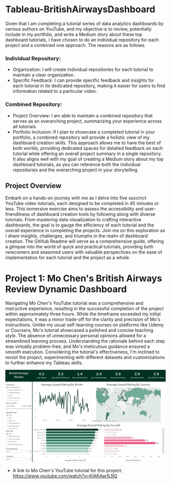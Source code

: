# Tableau-BritishAirwaysDashboard
Given that I am completing a tutorial series of data analytics dashboards by various authors on YouTube, and my objective is to review, potentially include in my portfolio, and write a Medium story about these top dashboard tutorials, I have chosen to do an individual repository for each project and a combined one approach. The reasons are as follows.
### Individual Repository:
* Organization: I will create individual repositories for each tutorial to maintain a clear organization.
* Specific Feedback: I can provide specific feedback and insights for each tutorial in its dedicated repository, making it easier for users to find information related to a particular video.
### Combined Repository:
* Project Overview: I am able to maintain a combined repository that serves as an overarching project, summarizing your experience across all tutorials.
* Portfolio Inclusion: If I plan to showcase a completed tutorial in your portfolio, a combined repository will provide a holistic view of my dashboard creation skills.
This approach allows me to have the best of both worlds, providing dedicated spaces for detailed feedback on each tutorial while offering an overall project summary in a single repository. It also aligns well with my goal of creating a Medium story about my top dashboard tutorials, as you can reference both the individual repositories and the overarching project in your storytelling.

## Project Overview
Embark on a hands-on journey with me as I delve into five succinct YouTube video tutorials, each designed to be completed in 45 minutes or less. This immersive exercise aims to assess the accessibility and user-friendliness of dashboard creation tools by following along with diverse tutorials. From mastering data visualization to crafting interactive dashboards, the goal is to gauge the efficiency of each tutorial and the overall experience in completing the projects. Join me on this exploration as I share insights, challenges, and triumphs in the realm of dashboard creation. The GitHub Readme will serve as a comprehensive guide, offering a glimpse into the world of quick and practical tutorials, providing both newcomers and seasoned users with valuable perspectives on the ease of implementation for each tutorial and the project as a whole.

# Project 1: Mo Chen's British Airways Review Dynamic Dashboard
Navigating Mo Chen's YouTube tutorial was a comprehensive and instructive experience, resulting in the successful completion of the project within approximately three hours. While the timeframe exceeded my initial expectations, it was a minor trade-off for the clarity and precision of Mo's instructions. Unlike my usual self-learning courses on platforms like Udemy or Coursera, Mo's tutorial showcased a polished and concise teaching style. The absence of unnecessary personal opinions allowed for a streamlined learning process. Understanding the rationale behind each step was virtually problem-free, and Mo's meticulous guidance ensured a smooth execution. Considering the tutorial's effectiveness, I'm inclined to revisit the project, experimenting with different datasets and customizations to further enhance my Tableau skills.

<p align="center">
    <img width="700" alt="level1" src="https://github.com/mathewqpmiller/Dashboards-ExcelPowerBITableau/blob/main/Tableau-BritishAirwaysDashboard/Images/BritishAirwaysReviewDynamicDashboard.png?raw=true">
</p>

* A link to Mo Chen's YouTube tutorial for this project: https://www.youtube.com/watch?v=KlAKAarfLRQ 
